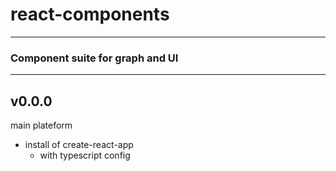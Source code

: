 # react-components

<hr/>

### Component suite for graph and UI

<hr/>

## v0.0.0
main plateform
* install of create-react-app
  * with typescript config
